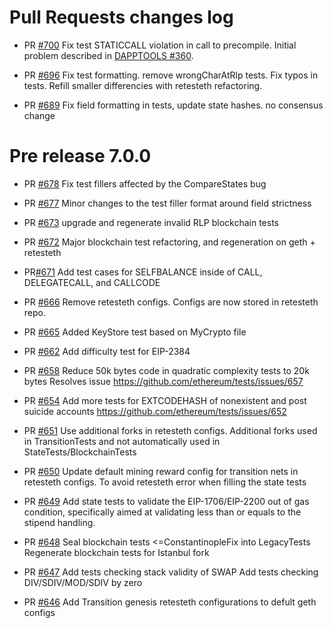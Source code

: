 # Pull Requests changes log

- PR [#700](https://github.com/ethereum/tests/pull/700)
Fix test STATICCALL violation in call to precompile.
Initial problem described in [DAPPTOOLS #360](https://github.com/dapphub/dapptools/pull/360).

- PR [#696](https://github.com/ethereum/tests/pull/696)
Fix test formatting. remove wrongCharAtRlp tests. Fix typos in tests.
Refill smaller differencies with retesteth refactoring.

- PR [#689](https://github.com/ethereum/tests/pull/689)
Fix field formatting in tests, update state hashes. no consensus change


# Pre release 7.0.0

- PR [#678](https://github.com/ethereum/tests/pull/678)
Fix test fillers affected by the CompareStates bug

- PR [#677](https://github.com/ethereum/tests/pull/677)
Minor changes to the test filler format around field strictness

- PR [#673](https://github.com/ethereum/tests/pull/673)
upgrade and regenerate invalid RLP blockchain tests

- PR [#672](https://github.com/ethereum/tests/pull/672)
Major blockchain test refactoring, and regeneration on geth + retesteth

- PR[#671](https://github.com/ethereum/tests/pull/671)
Add test cases for SELFBALANCE inside of CALL, DELEGATECALL, and CALLCODE

- PR [#666](https://github.com/ethereum/tests/pull/666)
Remove retesteth configs. Configs are now stored in retesteth repo.

- PR [#665](https://github.com/ethereum/tests/pull/665)
Added KeyStore test based on MyCrypto file

- PR [#662](https://github.com/ethereum/tests/pull/662)
Add difficulty test for EIP-2384

- PR [#658](https://github.com/ethereum/tests/pull/658)
Reduce 50k bytes code in quadratic complexity tests to 20k bytes
Resolves issue https://github.com/ethereum/tests/issues/657

- PR [#654](https://github.com/ethereum/tests/pull/654)
Add more tests for EXTCODEHASH of nonexistent and post suicide accounts
https://github.com/ethereum/tests/issues/652

- PR [#651](https://github.com/ethereum/tests/pull/651)
Use additional forks in retesteth configs. 
Additional forks used in TransitionTests and not automatically used in StateTests/BlockchainTests

- PR [#650](https://github.com/ethereum/tests/pull/650)
Update default mining reward config for transition nets in retesteth configs.
To avoid retesteth error when filling the state tests

- PR [#649](https://github.com/ethereum/tests/pull/649)
Add state tests to validate the EIP-1706/EIP-2200 out of gas condition, 
specifically aimed at validating less than or equals to the stipend handling.

- PR [#648](https://github.com/ethereum/tests/pull/648)
Seal blockchain tests <=ConstantinopleFix into LegacyTests 
Regenerate blockchain tests for Istanbul fork

- PR [#647](https://github.com/ethereum/tests/pull/647)
Add tests checking stack validity of SWAP
Add tests checking DIV/SDIV/MOD/SDIV by zero

- PR [#646](https://github.com/ethereum/tests/pull/646)
Add Transition genesis retesteth configurations to defult geth configs
